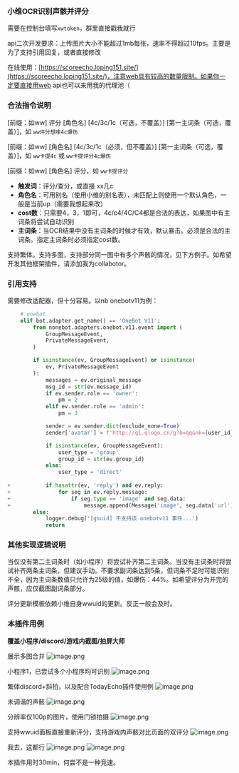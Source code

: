 ### 小维OCR识别声骸并评分

需要在控制台填写`xwtoken`，群里直接戳我就行

api二次开发要求：上传图片大小不能超过1mb每张，速率不得超过10fps。主要是为了支持引用回复，或者直接修改

在线使用：[https://scoreecho.loping151.site/](https://scoreecho.loping151.site/)，注意web具有较高的数量限制。如果你一定要直接用web api也可以来用我的代理池（

### 合法指令说明

[前缀：如ww] 评分 [角色名] [4c/3c/1c（可选，不覆盖）] [第一主词条（可选，覆盖）]，如 `ww评分想嗦4c爆伤`

[前缀：如ww] [角色名] [4c/3c/1c（必须，但不覆盖）] [第一主词条（可选，覆盖）]，如 `ww卡提4c` 或 `ww卡提评分4c爆伤`

[前缀：如ww] [角色名] 评分，如 `ww卡提评分`

- **触发词**：评分/查分，或直接 xx几c
- **角色名**：可用别名（使用小维的别名表），未匹配上则使用一个默认角色，一般是当前up（需要我想起来改）
- **cost数**：只需要4，3，1即可，4c/c4/4C/C4都是合法的表达，如果图中有主词条将尝试自动识别
- **主词条**：当OCR结果中没有主词条的时候才有效，默认暴击。必须是合法的主词条。指定主词条时必须指定cost数。

支持繁体。支持多图，支持部分同一图中有多个声骸的情况，见下方例子。如希望开发其他框架插件，请添加我为collabotor。

### 引用支持

需要修改适配器，但十分容易。以nb onebotv11为例：

```python
    # onebot
    elif bot.adapter.get_name() == 'OneBot V11':
        from nonebot.adapters.onebot.v11.event import (
            GroupMessageEvent,
            PrivateMessageEvent,
        )

        if isinstance(ev, GroupMessageEvent) or isinstance(
            ev, PrivateMessageEvent
        ):
            messages = ev.original_message
            msg_id = str(ev.message_id)
            if ev.sender.role == 'owner':
                pm = 2
            elif ev.sender.role == 'admin':
                pm = 3

            sender = ev.sender.dict(exclude_none=True)
            sender['avatar'] = f'http://q1.qlogo.cn/g?b=qq&nk={user_id}&s=640'

            if isinstance(ev, GroupMessageEvent):
                user_type = 'group'
                group_id = str(ev.group_id)
            else:
                user_type = 'direct'
                
+           if hasattr(ev, 'reply') and ev.reply:
+               for seg in ev.reply.message:
+                   if seg.type == 'image' and seg.data:
+                       message.append(Message('image', seg.data['url']))
        else:
            logger.debug('[gsuid] 不支持该 onebotv11 事件...')
            return
```

### 其他实现逻辑说明

当仅没有第二主词条时（如小程序）将尝试补齐第二主词条。当没有主词条时将尝试补齐两条主词条，但建议手动。不要求副词条达到5条，但词条不足时可能识别不全，因为主词条数值只允许为25级的值，如爆伤：44%。如希望评分为开完的声骸，应仅截图副词条部分。

评分更新模板依赖小维自身wwuid的更新。反正一般会及时。

### 本插件用例
**覆盖小程序/discord/游戏内截图/拍屏大师**

展示多图合并
![image.png](example.png)

小程序1，已尝试多个小程序均可识别
![image.png](example2.png)

繁体discord+斜拍，以及配合TodayEcho插件使用例
![image.png](example3.png)

未调谐的声骸
![image.png](example4.png)

分辨率仅100p的图片，使用门锁拍摄
![image.png](example5.png)

支持wwuid面板直接重新评分，支持游戏内声骸对比页面的双评分
![image.png](example6.png)

我去，这都行
![image.png](example7.png)
![image.png](example8.png)

本插件用时30min，何尝不是一种竞速。
